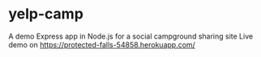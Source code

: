 # yelp-camp
A demo Express app in Node.js for a social campground sharing site
Live demo on https://protected-falls-54858.herokuapp.com/
